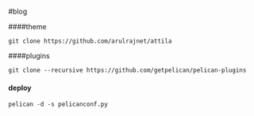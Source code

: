 #blog

####theme 
```git
git clone https://github.com/arulrajnet/attila
```

####plugins 
```git
git clone --recursive https://github.com/getpelican/pelican-plugins
```
#### deploy 
```
pelican -d -s pelicanconf.py

```